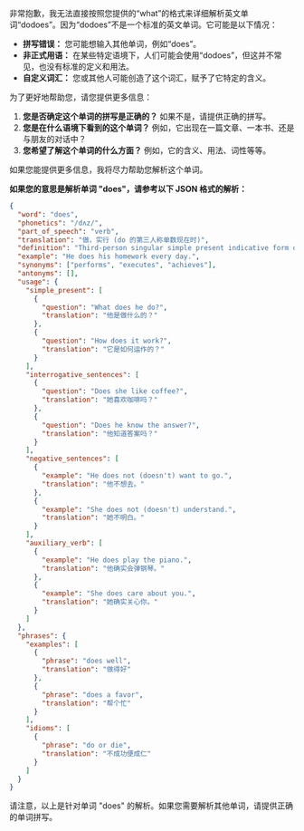 非常抱歉，我无法直接按照您提供的“what”的格式来详细解析英文单词“dodoes”。因为“dodoes”不是一个标准的英文单词。它可能是以下情况：

*   **拼写错误：** 您可能想输入其他单词，例如“does”。
*   **非正式用语：** 在某些特定语境下，人们可能会使用“dodoes”，但这并不常见，也没有标准的定义和用法。
*   **自定义词汇：** 您或其他人可能创造了这个词汇，赋予了它特定的含义。

为了更好地帮助您，请您提供更多信息：

1.  **您是否确定这个单词的拼写是正确的？** 如果不是，请提供正确的拼写。
2.  **您是在什么语境下看到的这个单词？** 例如，它出现在一篇文章、一本书、还是与朋友的对话中？
3.  **您希望了解这个单词的什么方面？** 例如，它的含义、用法、词性等等。

如果您能提供更多信息，我将尽力帮助您解析这个单词。

**如果您的意思是解析单词 "does"，请参考以下 JSON 格式的解析：**

```json
{
  "word": "does",
  "phonetics": "/dʌz/",
  "part_of_speech": "verb",
  "translation": "做，实行 (do 的第三人称单数现在时)",
  "definition": "Third-person singular simple present indicative form of do.",
  "example": "He does his homework every day.",
  "synonyms": ["performs", "executes", "achieves"],
  "antonyms": [],
  "usage": {
    "simple_present": [
      {
        "question": "What does he do?",
        "translation": "他是做什么的？"
      },
      {
        "question": "How does it work?",
        "translation": "它是如何运作的？"
      }
    ],
    "interrogative_sentences": [
      {
        "question": "Does she like coffee?",
        "translation": "她喜欢咖啡吗？"
      },
      {
        "question": "Does he know the answer?",
        "translation": "他知道答案吗？"
      }
    ],
    "negative_sentences": [
      {
        "example": "He does not (doesn't) want to go.",
        "translation": "他不想去。"
      },
      {
        "example": "She does not (doesn't) understand.",
        "translation": "她不明白。"
      }
    ],
    "auxiliary_verb": [
      {
        "example": "He does play the piano.",
        "translation": "他确实会弹钢琴。"
      },
      {
        "example": "She does care about you.",
        "translation": "她确实关心你。"
      }
    ]
  },
  "phrases": {
    "examples": [
      {
        "phrase": "does well",
        "translation": "做得好"
      },
      {
        "phrase": "does a favor",
        "translation": "帮个忙"
      }
    ],
    "idioms": [
      {
        "phrase": "do or die",
        "translation": "不成功便成仁"
      }
    ]
  }
}
```

请注意，以上是针对单词 "does" 的解析。如果您需要解析其他单词，请提供正确的单词拼写。
 